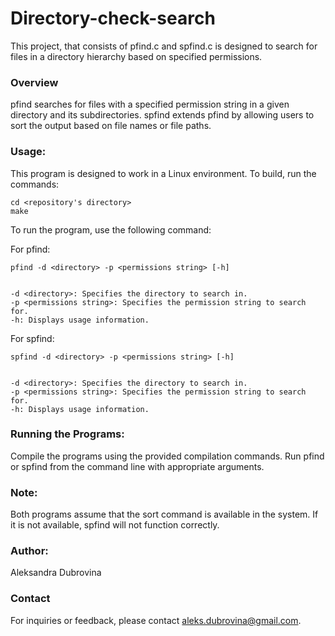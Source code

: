 # Directory-check-search

This project, that consists of pfind.c and spfind.c is designed to search for files in a directory hierarchy based
on specified permissions.

### Overview
pfind searches for files with a specified permission string in a given directory and its subdirectories.
spfind extends pfind by allowing users to sort the output based on file names or file paths.

### Usage:
This program is designed to work in a Linux environment. To build, run the commands:  

    cd <repository's directory> 
    make
  
To run the program, use the following command:
 
For pfind:
    
    pfind -d <directory> -p <permissions string> [-h]


    -d <directory>: Specifies the directory to search in.
    -p <permissions string>: Specifies the permission string to search for.
    -h: Displays usage information.

For spfind:

    spfind -d <directory> -p <permissions string> [-h]


    -d <directory>: Specifies the directory to search in.
    -p <permissions string>: Specifies the permission string to search for.
    -h: Displays usage information.


### Running the Programs:

Compile the programs using the provided compilation commands.
Run pfind or spfind from the command line with appropriate arguments.

### Note:

Both programs assume that the sort command is available in the system. If it is not available, spfind will not function correctly.

### Author:

Aleksandra Dubrovina

### Contact

For inquiries or feedback, please contact aleks.dubrovina@gmail.com.

